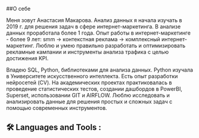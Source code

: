 ##О себе

Меня зовут Анастасия Макарова. Анализ данных я начала изучать в 2019 г. для решения задач в сфере интернет-маркетинга.
В анализе данных проработала более 1 года. Опыт работы в интернет-маркетинге - более 9 лет: smm -> контекстная реклама -> комплексный интернет-маркетинг. Люблю и умею правильно разработать и оптимизировать рекламные кампании и инструменты анализа трафика с целью достижения KPI. 

Владею SQL, Python, библиотеками для анализа данных. Python изучала в Университете искусственного интеллекта. Есть опыт разработки нейросетей (CV). 
На академических проектах практиковалась в проведение статистических тестов, создании дашбордов в PowerBI, Superset, использовании GIT и AIRFLOW.
Люблю исследовать и анализировать данные для решения простых и сложных задач с помощью современных инструментов.

## :hammer_and_wrench: Languages and Tools :


<!--
**anastasiya-h79/anastasiya-h79** is a ✨ _special_ ✨ repository because its `README.md` (this file) appears on your GitHub profile.

Here are some ideas to get you started:

- 🔭 I’m currently working on ...
- 🌱 I’m currently learning ...
- 👯 I’m looking to collaborate on ...
- 🤔 I’m looking for help with ...
- 💬 Ask me about ...
- 📫 How to reach me: ...
- 😄 Pronouns: ...
- ⚡ Fun fact: ...
-->
